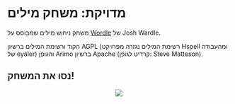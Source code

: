 # מדויקת: משחק מילים

משחק ניחוש מילים שמבוסס על
[Wordle](https://www.powerlanguage.co.uk/wordle/)
של Josh Wardle.

הקוד ורשימת המילים ברשיון AGPL (רשימת המילים נגזרה מפרויקט Hspell ומהעבודה של eyaler) והגופן Arimo ברשיון Apache (קרדיט לגופן: Steve Matteson).

## נסו את המשחק!

[<p align="center"><img src="screenshot.png"></p>](https://meduyeket.net/)
